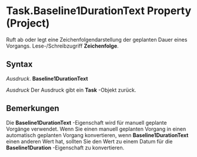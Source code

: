 
# Task.Baseline1DurationText Property (Project)

Ruft ab oder legt eine Zeichenfolgendarstellung der geplanten Dauer eines Vorgangs. Lese-/Schreibzugriff  **Zeichenfolge**.


## Syntax

 _Ausdruck_. **Baseline1DurationText**

 _Ausdruck_ Der Ausdruck gibt ein **Task** -Objekt zurück.


## Bemerkungen

Die  **Baseline1DurationText** -Eigenschaft wird für manuell geplante Vorgänge verwendet. Wenn Sie einen manuell geplanten Vorgang in einen automatisch geplanten Vorgang konvertieren, wenn **Baseline1DurationText** einen anderen Wert hat, sollten Sie den Wert zu einem Datum für die **Baseline1Duration** -Eigenschaft zu konvertieren.

